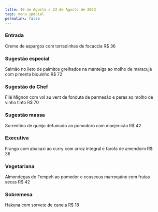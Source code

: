 ```yaml
---
title: 10 de Agosto a 23 de Agosto de 2023
tags: menu_special
permalink: false
---
```

### E﻿ntrada

Creme de aspargos com torradinhas de focaccia R$ 36

### Sugestão especial

Salmão no lieto de palmitos grelhados na manteiga ao molho de maracujá com pimenta biquinho R$ 72

### Sugestão do Chef

Filé Mignon com vol au vent de fonduta de parmesão e peras ao molho de vinho tinto R$ 70

### Sugestão massa

Sorrentino de queijo defumado ao pomodoro com manjericão R$ 42

### Executiva

Frango com abacaxi ao curry com arroz integral e farofa de amendoim R$ 36

### Vegetariana

Almondegas de Tempeh ao pomodor e couscous marroquino com frutas secas R$ 42

### Sobremesa

Hakuna com sorvete de canela R$ 18